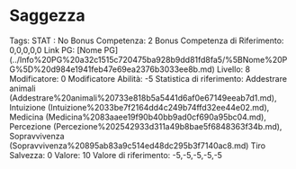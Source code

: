 # Saggezza

Tags: STAT
: No
Bonus Competenza: 2
Bonus Competenza di Riferimento: 0,0,0,0,0
Link PG: [Nome PG] (../Info%20PG%20a32c1515c720475ba928b9dd81fd8fa5/%5BNome%20PG%5D%20d984e1941feb47e69ea2376b3033ee8b.md)
Livello: 8
Modificatore: 0
Modificatore  Abilità: -5
Statistica di riferimento: Addestrare animali (Addestrare%20animali%20733e818b5a5441d6af0e67149eeab7d1.md), Intuizione (Intuizione%2033be7f2164dd4c249b74ffd32ee44e02.md), Medicina (Medicina%2083aaee19f90b40bb9ad0cf690a95bc04.md), Percezione (Percezione%202542933d311a49b8bae5f6848363f34b.md), Sopravvivenza (Sopravvivenza%20895ab83a9c514ed48dc295b3f7140ac8.md)
Tiro Salvezza: 0
Valore: 10
Valore di riferimento: -5,-5,-5,-5,-5